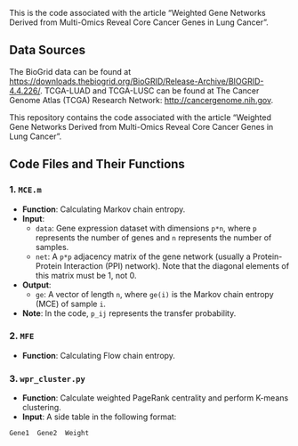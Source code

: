 This is the code associated with the article “Weighted Gene Networks Derived from Multi-Omics Reveal Core Cancer Genes in Lung Cancer”.

## Data Sources
The BioGrid data can be found at https://downloads.thebiogrid.org/BioGRID/Release-Archive/BIOGRID-4.4.226/. TCGA-LUAD and TCGA-LUSC can be found at The Cancer Genome Atlas (TCGA) Research Network: http://cancergenome.nih.gov.


This repository contains the code associated with the article “Weighted Gene Networks Derived from Multi-Omics Reveal Core Cancer Genes in Lung Cancer”.

## Code Files and Their Functions

### 1. `MCE.m`
- **Function**: Calculating Markov chain entropy.
- **Input**:
  - `data`: Gene expression dataset with dimensions `p*n`, where `p` represents the number of genes and `n` represents the number of samples.
  - `net`: A `p*p` adjacency matrix of the gene network (usually a Protein-Protein Interaction (PPI) network). Note that the diagonal elements of this matrix must be 1, not 0.
- **Output**:
  - `ge`: A vector of length `n`, where `ge(i)` is the Markov chain entropy (MCE) of sample `i`.
- **Note**: In the code, `p_ij` represents the transfer probability.

### 2. `MFE`
- **Function**: Calculating Flow chain entropy.

### 3. `wpr_cluster.py`
- **Function**: Calculate weighted PageRank centrality and perform K-means clustering.
- **Input**: A side table in the following format:
```
Gene1  Gene2  Weight
```

